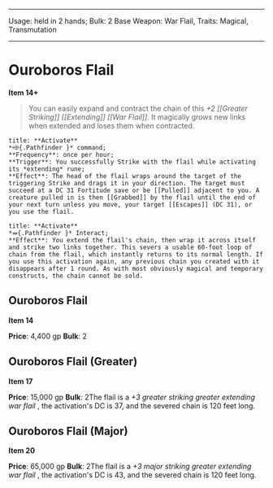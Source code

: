 
---
Usage: held in 2 hands;
Bulk: 2
Base Weapon: War Flail,
Traits: Magical, Transmutation

---

# Ouroboros Flail

**Item 14+**

> You can easily expand and contract the chain of this *+2 [[Greater Striking]] [[Extending]] [[War Flail]]*. It magically grows new links when extended and loses them when contracted.

```ad-embed-ability
title: **Activate**
*⬲{.Pathfinder }* command; 
**Frequency**: once per hour;
**Trigger**: You successfully Strike with the flail while activating its *extending* rune;
**Effect**: The head of the flail wraps around the target of the triggering Strike and drags it in your direction. The target must succeed at a DC 31 Fortitude save or be [[Pulled]] adjacent to you. A creature pulled in is then [[Grabbed]] by the flail until the end of your next turn unless you move, your target [[Escapes]] (DC 31), or you use the flail.

```

```ad-embed-ability
title: **Activate**
*⬽{.Pathfinder }* Interact; 
**Effect**: You extend the flail's chain, then wrap it across itself and strike two links together. This severs a usable 60-foot loop of chain from the flail, which instantly returns to its normal length. If you use this activation again, any previous chain you created with it disappears after 1 round. As with most obviously magical and temporary constructs, the chain cannot be sold.

```

## Ouroboros Flail

**Item 14**

**Price**: 4,400 gp
**Bulk**: 2

## Ouroboros Flail (Greater)

**Item 17**

**Price**: 15,000 gp
**Bulk**: 2The flail is a *+3 greater striking greater extending war flail* , the activation's DC is 37, and the severed chain is 120 feet long.

## Ouroboros Flail (Major)

**Item 20**

**Price**: 65,000 gp
**Bulk**: 2The flail is a *+3 major striking greater extending war flail* , the activation's DC is 43, and the severed chain is 120 feet long.
